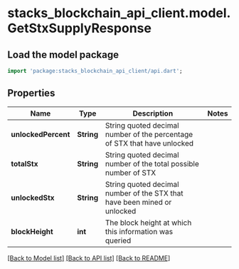 # stacks_blockchain_api_client.model.GetStxSupplyResponse

## Load the model package
```dart
import 'package:stacks_blockchain_api_client/api.dart';
```

## Properties
Name | Type | Description | Notes
------------ | ------------- | ------------- | -------------
**unlockedPercent** | **String** | String quoted decimal number of the percentage of STX that have unlocked | 
**totalStx** | **String** | String quoted decimal number of the total possible number of STX | 
**unlockedStx** | **String** | String quoted decimal number of the STX that have been mined or unlocked | 
**blockHeight** | **int** | The block height at which this information was queried | 

[[Back to Model list]](../README.md#documentation-for-models) [[Back to API list]](../README.md#documentation-for-api-endpoints) [[Back to README]](../README.md)


